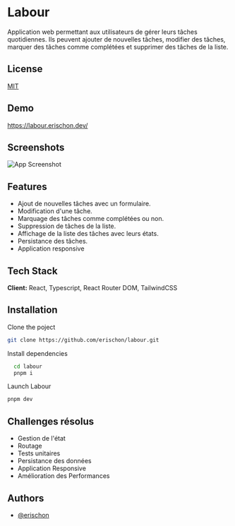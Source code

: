 
# Labour

Application web permettant aux utilisateurs de gérer leurs tâches quotidiennes. Ils peuvent ajouter de nouvelles tâches, modifier des tâches, marquer des tâches comme complétées et supprimer des tâches de la liste.


## License

[MIT](https://choosealicense.com/licenses/mit/)


## Demo

https://labour.erischon.dev/


## Screenshots

![App Screenshot](https://labour.erischon.dev/labour-ss-01.png)


## Features

- Ajout de nouvelles tâches avec un formulaire.
- Modification d'une tâche.
- Marquage des tâches comme complétées ou non.
- Suppression de tâches de la liste.
- Affichage de la liste des tâches avec leurs états.
- Persistance des tâches.
- Application responsive


## Tech Stack

**Client:** React, Typescript, React Router DOM, TailwindCSS



## Installation

Clone the poject

``` bash
git clone https://github.com/erischon/labour.git
```

Install dependencies

```bash
  cd labour
  pnpm i
```

Launch Labour

``` bash
pnpm dev
```
## Challenges résolus

- Gestion de l'état
- Routage
- Tests unitaires
- Persistance des données
- Application Responsive
- Amélioration des Performances


## Authors

- [@erischon](https://www.github.com/erischon)

